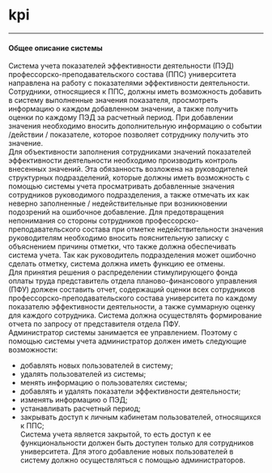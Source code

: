 # kpi
***
#### Общее описание системы
   Система учета показателей эффективности деятельности (ПЭД) профессорско-преподавательского состава (ППС) университета направлена на работу с показателями эффективности деятельности.   
   Сотрудники, относящиеся к ППС, должны иметь возможность добавить в систему выполненные значения показателя, просмотреть информацию о каждом добавленном значении, а также получить оценки по каждому ПЭД за расчетный период. При добавлении значения необходимо вносить дополнительную информацию о событии /действии / показателе, которое позволяет сотруднику получить это значение.  
   Для объективности заполнения сотрудниками значений показателей эффективности деятельности необходимо производить контроль внесенных значений. Эта обязанность возложена на руководителей структурных подразделений, которые должны иметь возможность с помощью системы учета просматривать добавленные значения сотрудников руководимого подразделения, а также отмечать их как неверно заполненные / недействительные при возникновении подозрений на ошибочное добавление. Для предотвращения непонимания со стороны сотрудников профессорско-преподавательского состава при отметке недействительности значения руководителям необходимо вносить пояснительную записку с объяснением причины отметки, что также должна обеспечивать система учета. Так как руководитель подразделения может ошибочно сделать отметку, система должна иметь функцию ее отмены.  
   Для принятия решения о распределении стимулирующего фонда оплаты труда представитель отдела планово-финансового управления (ПФУ) должен составить отчет, содержащий оценки всех сотрудников профессорско-преподавательского состава университета по каждому показателю эффективности деятельности, а также суммарную оценку для каждого сотрудника. Система должна осуществлять формирование отчета по запросу от представителя отдела ПФУ.  
   Администратор системы занимается ее управлением. Поэтому с помощью системы учета администратор должен иметь следующие возможности:  
 - добавлять новых пользователей в систему;
 - удалять пользователей из системы;
 - менять информацию о пользователях системы;
 - добавлять и удалять показатели эффективности деятельности;
 - изменять информацию о ПЭД;
 - устанавливать расчетный период;
 - закрывать доступ к личным кабинетам пользователей, относящихся к ППС;  
   Система учета является закрытой, то есть доступ к ее функциональности должен быть доступен только для сотрудников университета. Для этого добавление новых пользователей в систему должно осуществляться с помощью администраторов.
